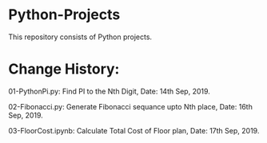 # Python-Projects
This repository consists of Python projects.

# Change History:

01-PythonPi.py: Find PI to the Nth Digit, Date: 14th Sep, 2019.

02-Fibonacci.py: Generate Fibonacci sequance upto Nth place, Date: 16th Sep, 2019.

03-FloorCost.ipynb: Calculate Total Cost of Floor plan, Date: 17th Sep, 2019.
